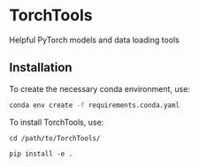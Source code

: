 # TorchTools
Helpful PyTorch models and data loading tools


## Installation
To create the necessary conda environment, use:
```bash
conda env create -f requirements.conda.yaml
```

To install TorchTools, use:


`cd /path/to/TorchTools/`

`pip install -e .`